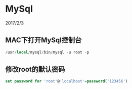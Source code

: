 # MySql
2017/2/3
## MAC下打开MySql控制台

```sql
/usr/local/mysql/bin/mysql -u root -p
```



## 修改root的默认密码

```sql
set password for 'root'@'localhost'=password('123456')
```








